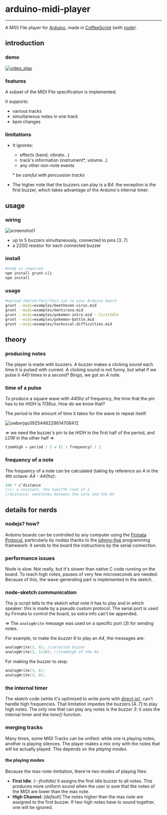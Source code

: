 # arduino-midi-player
---------------------
A MIDI File player for [Arduino](http://arduino.cc/), made in [CoffeeScript](https://github.com/jashkenas/coffeescript) (with [node](https://github.com/joyent/node)).

## introduction

### demo
[![video_play](https://cloud.githubusercontent.com/assets/1631752/5550147/92ed89cc-8b7b-11e4-9667-05e1dce784bc.png)](https://www.youtube.com/watch?v=w6dZp74TueM)

### features
A subset of the MIDI File specification is implemented.

It supports:
- various tracks
- simultaneous notes in one track
- bpm changes

### limitations
- It ignores:
	- effects (bend, vibrato...)
	- track's information (instrument\*, volume...)
	- any other non-note events

	\* *be careful with percussion tracks*

- The higher note that the buzzers can play is a *B4*: the exception is the first buzzer, which takes advantage of the Arduino's internal timer.

## usage
### wiring
![screenshot1](https://cloud.githubusercontent.com/assets/1631752/4197936/1f7d0a3a-37f2-11e4-8488-42d5e666f6a3.png)
- up to 5 buzzers simultaneously, connected to pins [3..7]
- a 220Ω resistor for each connected buzzer

### install
```bash
#node is required
npm install grunt-cli
npm install
```

### usage
```bash
#upload sketch/fast/fast.ino to your Arduino board
grunt --midi=examples/beethoven-virus.mid
grunt --midi=examples/mentirosa.mid
grunt --midi=examples/pokemon-intro.mid --firstIdle
grunt --midi=examples/pokemon-battle.mid
grunt --midi=examples/technical-difficulties.mid
```

## theory
### producing notes
The player is made with buzzers. A buzzer makes a clicking sound each time it is pulsed with current. A clicking sound is not funny, but what if we pulse it *440* times in a second? Bingo, we got an *A* note.

### time of a pulse
To produce a square wave with *440hz* of frequency, the time that the pin has to be *HIGH* is *1136us*. How do we know that?

The period is the amount of time it takes for the wave to repeat itself:

![owbvrjqo3925446228614708412](https://cloud.githubusercontent.com/assets/1631752/4197568/f0fd4676-37eb-11e4-9c61-8c550085414e.jpg)

=> we need the buzzer's pin to be *HIGH* in the first half of the period, and *LOW* in the other half =>
```javascript
timeHigh = period / 2 = (1 / frequency) / 2
```

### frequency of a note
The frequency of a note can be calculated (taking by reference an *A* in the 4th octave: *A4 - 440hz*):
```javascript
440 * c^distance
//c: a constant, the twelfth root of 2
//distance: semitones between the note and the A4
```

## details for nerds
### nodejs? how?
Arduino boards can be controlled by any computer using the [Firmata Protocol](http://firmata.org/wiki/V2.3ProtocolDetails), particularly by nodejs thanks to the [johnny-five](https://github.com/rwaldron/johnny-five) programming framework: it sends to the board the instructions by the serial connection.

### performance issues
Node is slow. Not really, but it's slower than native C code running on the board. To reach high notes, pauses of very few microseconds are needed. Because of this, the wave-generating part is implemented in the sketch.

### node-sketch communication
The js script tells to the sketch what note it has to play and in which speaker: this is made by a pseudo custom protocol. The serial port is used by Firmata to control the board, so extra info can't be appended.

=> The `analogWrite` message was used on a specific port (*3*) for sending notes.

For example, to make the *buzzer 6* to play an *A4*, the messages are:
```c
analogWrite(3, 6); //selected buzzer
analogWrite(3, 1136); //timeHigh of the A4
```

For making the buzzer to stop:
```c
analogWrite(3, 6);
analogWrite(3, 0);
```

### the internal timer
The sketch code (while it's optimized to write ports with [direct-io](https://code.google.com/p/digitalwritefast/)), can't handle high frequencies. That limitation impedes the buzzers [4..7] to play high notes. The only one that can play any notes is the *buzzer 3*: it uses the internal timer and the *tone()* function.

### merging tracks
Many times, some MIDI Tracks can be unified: while one is playing notes, another is playing silences. The player makes a mix only with the notes that will be actually played. This depends on the *playing modes*.

#### the playing modes
Because the max-note-limitation, there're two modes of playing files:
- **First Idle**: *(--firstIdle)* It assigns the first idle buzzer to all notes. This produces more uniform sound when the user is sure that the notes of the MIDI are lower than the max note.
- **High Channel**: *[default]* The notes higher than the max note are assigned to the first buzzer. If two high notes have to sound together, one will be ignored.
